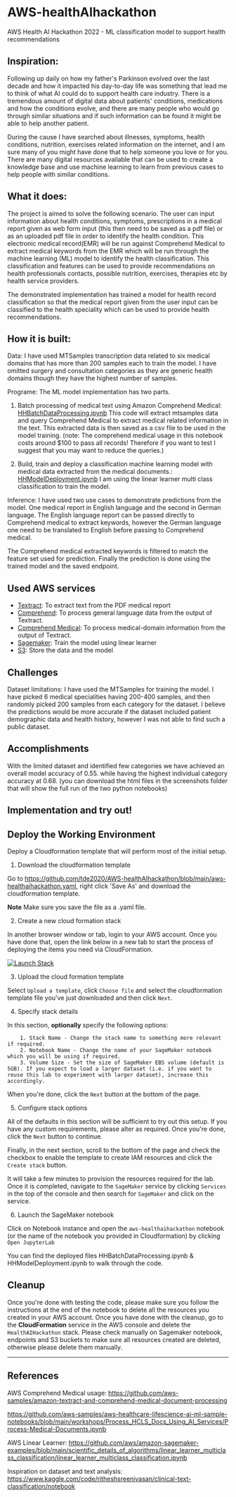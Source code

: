 # AWS-healthAIhackathon
AWS Health AI Hackathon 2022 - ML classification model to support health recommendations

## Inspiration: 
Following up daily on how my father's Parkinson evolved over the last decade and how it impacted his day-to-day life was something that lead me to think of what AI could do to support health care industry. There is a tremendous amount of digital data about patients' conditions, medications and 
how the conditions evolve, and there are many people who would go through similar situations and if such information can be found it might be able to help another patient. 

During the cause I have searched about illnesses, symptoms, health conditions, nutrition, exercises related information on the internet, and I am sure many of you might have done that to help someone you love or for you. There are many digital resources available that can be used to create a knowledge base and use machine learning to learn from previous cases to help people with similar conditions.

## What it does: 
The project is aimed to solve the following scenario.  The user can input information about health conditions, symptoms, prescriptions in a medical report given as web form input (this then need to be saved as a pdf file) or as an uploaded pdf file in order to identify the health condition. This electronic medical record(EMR) will be run against Comprehend Medical to extract medical keywords from the EMR which will be run through the machine learning (ML) model to identify the health classification. This classification and features can be used to provide recommendations on health professionals contacts, possible nutrition, exercises, therapies etc by health service providers.

The demonstrated implementation has trained a model for health record classification so that the medical report given from the user input can be classified to the health speciality which can be used to provide health recommendations.  

## How it is built: 
Data:
I have used MTSamples transcription data related to six medical domains that has more than 200 samples each to train the model. I have omitted surgery and consultation categories as they are generic health domains though they have the highest number of samples. 

Programe:
The ML model implementation has two parts.
1) Batch processing of medical text using Amazon Comprehend Medical: [HHBatchDataProcessing.ipynb](./HHBatchDataProcessing.ipynb)
This code will extract mtsamples data and query Comprehend Medical to extract medical related information in the text. This extracted data is then saved as a csv file to be used in the model training. (note: The comprehend medical usage in this notebook costs around $100 to pass all records! Therefore if you want to test I suggest that you may want to reduce the queries.)


2) Build, train and deploy a classification machine learning model with medical data extracted from the medical documents.: [HHModelDeployment.ipynb](./HHModelDeployment.ipynb) I am using the linear learner multi class classification to train the model.

Inference:
I have used two use cases to demonstrate predictions from the model. One medical report in English language and the second in German language. The English language report can be passed directly to Comprehend medical to extract keywords, however the German language one need to be translated to English before passing to Comprehend medical.

The Comprehend medical extracted keywords is filtered to match the feature set used for prediction. Finally the prediction is done using the trained model and the saved endpoint.

## Used AWS services
- [Textract](https://aws.amazon.com/textract/): To extract text from the PDF medical report
- [Comprehend](https://aws.amazon.com/comprehend/): To process general language data from the output of Textract.
- [Comprehend Medical](https://aws.amazon.com/comprehend/medical/): To process medical-domain information from the output of Textract.
- [Sagemaker](https://aws.amazon.com/sagemaker/): Train the model using linear learner 
- [S3](https://aws.amazon.com/s3/): Store the data and the model

## Challenges
Dataset limitations: I have used the MTSamples for training the model. I have picked 6 medical specialities having 200-400 samples, and then randomly picked 200 samples from each category for the dataset.
I believe the predictions would be more accurate if the dataset included  patient demographic data and health history, however I was not able to find such a public dataset. 

## Accomplishments
With the limited dataset and identified few categories we have achieved an overall model accuracy of 0.55. while having the highest individual category accuracy at 0.68. (you can download the html files in the screenshots folder that will show the full run of the two python notebooks)

## Implementation and try out!

## Deploy the Working Environment

Deploy a Cloudformation template that will perform most of the initial setup.

1. Download the cloudformation template

Go to https://github.com/tde2020/AWS-healthAIhackathon/blob/main/aws-healthaihackathon.yaml, right click 'Save As' and download the cloudformation template.

**Note** Make sure you save the file as a .yaml file.

2. Create a new cloud formation stack

In another browser window or tab, login to your AWS account. Once you have done that, open the link below in a new tab to start the process of deploying the items you need via CloudFormation.

[![Launch Stack](https://s3.amazonaws.com/cloudformation-examples/cloudformation-launch-stack.png)](https://console.aws.amazon.com/cloudformation/home#/stacks/new?stackName=HealthAIHackathon)

3. Upload the cloud formation template

Select `Upload a template`,  click `Choose file` and select the cloudformation template file you've just downloaded and then click `Next`.


4. Specify stack details

In this section, **optionally** specify the following options:
    
        1. Stack Name - Change the stack name to something more relevant if required.
        2. Notebook Name - Change the name of your SageMaker notebook which you will be using if required.
        3. Volume Size - Set the size of SageMaker EBS volume (default is 5GB). If you expect to load a larger dataset (i.e. if you want to reuse this lab to experiment with larger dataset), increase this accordingly.

When you're done, click the `Next` button at the bottom of the page.

5. Configure stack options

All of the defaults in this section will be sufficient to try out this setup. If you have any custom requirements, please alter as required. Once you're done, click the `Next` button to continue.

Finally, in the next section, scroll to the bottom of the page and check the checkbox to enable the template to create IAM resources and click the `Create stack` button.


It will take a few minutes to provision the resources required for the lab. Once it is completed, navigate to the `SageMaker` service by clicking `Services` in the top of the console and then search for `SageMaker` and click on the service.


6. Launch the SageMaker notebook

Click on Notebook instance and open the `aws-healthaihackathon` notebook (or the name of the notebook you provided in Cloudformation) by clicking `Open JupyterLab`

You can find the deployed files HHBatchDataProcessing.ipynb & HHModelDeployment.ipynb to walk through the code. 


## Cleanup
Once you're done with testing the code, please make sure you follow the instructions at the end of the notebook to delete all the resources you created in your AWS account. Once you have done with the cleanup, go to the **CloudFormation** service in the AWS console and delete the `HealthAIHackathon` stack. Please check manually on Sagemaker notebook, endpoints and S3 buckets to make sure all resources created are deleted, otherwise please delete them manually.

---

## References

AWS Comprehend Medical usage:
https://github.com/aws-samples/amazon-textract-and-comprehend-medical-document-processing

https://github.com/aws-samples/aws-healthcare-lifescience-ai-ml-sample-notebooks/blob/main/workshops/Process_HCLS_Docs_Using_AI_Services/Process-Medical-Documents.ipynb

AWS Linear Learner:
https://github.com/aws/amazon-sagemaker-examples/blob/main/scientific_details_of_algorithms/linear_learner_multiclass_classification/linear_learner_multiclass_classification.ipynb

Inspiration on dataset and text analysis:
https://www.kaggle.com/code/ritheshsreenivasan/clinical-text-classification/notebook

